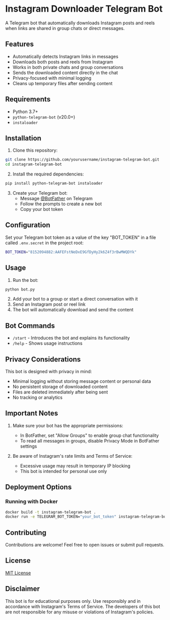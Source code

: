 # Instagram Downloader Telegram Bot

A Telegram bot that automatically downloads Instagram posts and reels when links are shared in group chats or direct messages.

## Features

- Automatically detects Instagram links in messages
- Downloads both posts and reels from Instagram
- Works in both private chats and group conversations
- Sends the downloaded content directly in the chat
- Privacy-focused with minimal logging
- Cleans up temporary files after sending content

## Requirements

- Python 3.7+
- `python-telegram-bot` (v20.0+)
- `instaloader`

## Installation

1. Clone this repository:
```bash
git clone https://github.com/yourusername/instagram-telegram-bot.git
cd instagram-telegram-bot
```

2. Install the required dependencies:
```bash
pip install python-telegram-bot instaloader
```

3. Create your Telegram bot:
   - Message [@BotFather](https://t.me/BotFather) on Telegram
   - Follow the prompts to create a new bot
   - Copy your bot token

## Configuration

Set your Telegram bot token as a value of the key "BOT_TOKEN" in a file called `.env.secret` in the project root:

```bash
BOT_TOKEN="8152094882:AAFEFstNeDxE9GfDyHy2k6Z4f3rBwMWQDYk"
```

## Usage

1. Run the bot:
```bash
python bot.py
```

2. Add your bot to a group or start a direct conversation with it
3. Send an Instagram post or reel link
4. The bot will automatically download and send the content

## Bot Commands

- `/start` - Introduces the bot and explains its functionality
- `/help` - Shows usage instructions

## Privacy Considerations

This bot is designed with privacy in mind:
- Minimal logging without storing message content or personal data
- No persistent storage of downloaded content
- Files are deleted immediately after being sent
- No tracking or analytics

## Important Notes

1. Make sure your bot has the appropriate permissions:
   - In BotFather, set "Allow Groups" to enable group chat functionality
   - To read all messages in groups, disable Privacy Mode in BotFather settings

2. Be aware of Instagram's rate limits and Terms of Service:
   - Excessive usage may result in temporary IP blocking
   - This bot is intended for personal use only

## Deployment Options

### Running with Docker

```bash
docker build -t instagram-telegram-bot .
docker run -e TELEGRAM_BOT_TOKEN="your_bot_token" instagram-telegram-bot
```

## Contributing

Contributions are welcome! Feel free to open issues or submit pull requests.

## License

[MIT License](LICENSE)

## Disclaimer

This bot is for educational purposes only. Use responsibly and in accordance with Instagram's Terms of Service. The developers of this bot are not responsible for any misuse or violations of Instagram's policies.